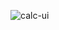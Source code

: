 ![calc-ui](https://user-images.githubusercontent.com/72157067/119044204-254b6900-b9cf-11eb-959a-db8a6a2a2081.png)
